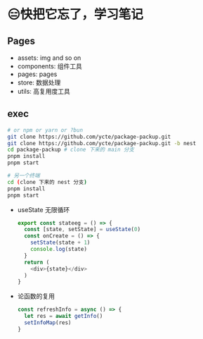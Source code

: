 # 😑快把它忘了，学习笔记

## Pages

* assets: img and so on
* components: 组件工具
* pages: pages
* store: 数据处理
* utils: 高复用度工具

## exec

```bash
# or npm or yarn or ?bun 
git clone https://github.com/ycte/package-packup.git
git clone https://github.com/ycte/package-packup.git -b nest
cd package-packup # clone 下来的 main 分支
pnpm install 
pnpm start
```

```bash
# 另一个终端
cd (clone 下来的 nest 分支)
pnpm install
pnpm start
```

* useState 无限循环

  ```js
  export const stateeg = () => {
    const [state, setState] = useState(0)
    const onCreate = () => {
      setState(state + 1)
      console.log(state)
    }
    return (
      <div>{state}</div>
    )
  }
  ```

* 论函数的复用

  ```js
  const refreshInfo = async () => {
    let res = await getInfo()
    setInfoMap(res)
  }
  ```
